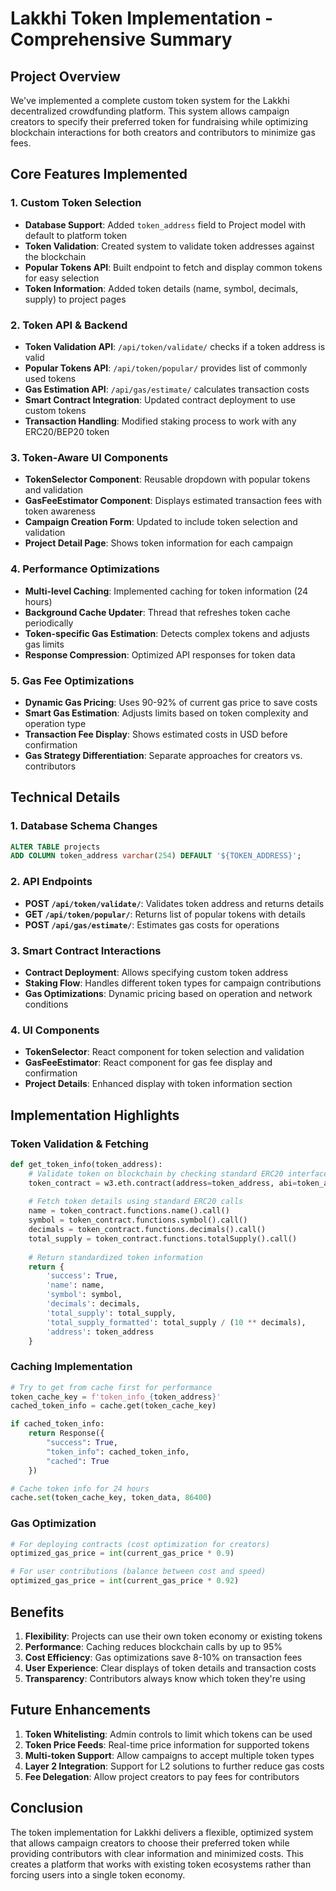 # Lakkhi Token Implementation - Comprehensive Summary

## Project Overview

We've implemented a complete custom token system for the Lakkhi decentralized crowdfunding platform. This system allows campaign creators to specify their preferred token for fundraising while optimizing blockchain interactions for both creators and contributors to minimize gas fees.

## Core Features Implemented

### 1. Custom Token Selection

- **Database Support**: Added `token_address` field to Project model with default to platform token
- **Token Validation**: Created system to validate token addresses against the blockchain
- **Popular Tokens API**: Built endpoint to fetch and display common tokens for easy selection
- **Token Information**: Added token details (name, symbol, decimals, supply) to project pages

### 2. Token API & Backend

- **Token Validation API**: `/api/token/validate/` checks if a token address is valid
- **Popular Tokens API**: `/api/token/popular/` provides list of commonly used tokens
- **Gas Estimation API**: `/api/gas/estimate/` calculates transaction costs
- **Smart Contract Integration**: Updated contract deployment to use custom tokens
- **Transaction Handling**: Modified staking process to work with any ERC20/BEP20 token

### 3. Token-Aware UI Components

- **TokenSelector Component**: Reusable dropdown with popular tokens and validation
- **GasFeeEstimator Component**: Displays estimated transaction fees with token awareness
- **Campaign Creation Form**: Updated to include token selection and validation
- **Project Detail Page**: Shows token information for each campaign

### 4. Performance Optimizations

- **Multi-level Caching**: Implemented caching for token information (24 hours)
- **Background Cache Updater**: Thread that refreshes token cache periodically
- **Token-specific Gas Estimation**: Detects complex tokens and adjusts gas limits
- **Response Compression**: Optimized API responses for token data

### 5. Gas Fee Optimizations

- **Dynamic Gas Pricing**: Uses 90-92% of current gas price to save costs
- **Smart Gas Estimation**: Adjusts limits based on token complexity and operation type
- **Transaction Fee Display**: Shows estimated costs in USD before confirmation
- **Gas Strategy Differentiation**: Separate approaches for creators vs. contributors

## Technical Details

### 1. Database Schema Changes

```sql
ALTER TABLE projects
ADD COLUMN token_address varchar(254) DEFAULT '${TOKEN_ADDRESS}';
```

### 2. API Endpoints

- **POST `/api/token/validate/`**: Validates token address and returns details
- **GET `/api/token/popular/`**: Returns list of popular tokens with details
- **POST `/api/gas/estimate/`**: Estimates gas costs for operations

### 3. Smart Contract Interactions

- **Contract Deployment**: Allows specifying custom token address
- **Staking Flow**: Handles different token types for campaign contributions
- **Gas Optimizations**: Dynamic pricing based on operation and network conditions

### 4. UI Components

- **TokenSelector**: React component for token selection and validation
- **GasFeeEstimator**: React component for gas fee display and confirmation
- **Project Details**: Enhanced display with token information section

## Implementation Highlights

### Token Validation & Fetching

```python
def get_token_info(token_address):
    # Validate token on blockchain by checking standard ERC20 interfaces
    token_contract = w3.eth.contract(address=token_address, abi=token_abi)
    
    # Fetch token details using standard ERC20 calls
    name = token_contract.functions.name().call()
    symbol = token_contract.functions.symbol().call()
    decimals = token_contract.functions.decimals().call()
    total_supply = token_contract.functions.totalSupply().call()
    
    # Return standardized token information
    return {
        'success': True,
        'name': name,
        'symbol': symbol,
        'decimals': decimals,
        'total_supply': total_supply,
        'total_supply_formatted': total_supply / (10 ** decimals),
        'address': token_address
    }
```

### Caching Implementation

```python
# Try to get from cache first for performance
token_cache_key = f'token_info_{token_address}'
cached_token_info = cache.get(token_cache_key)

if cached_token_info:
    return Response({
        "success": True,
        "token_info": cached_token_info,
        "cached": True
    })

# Cache token info for 24 hours
cache.set(token_cache_key, token_data, 86400)
```

### Gas Optimization

```python
# For deploying contracts (cost optimization for creators)
optimized_gas_price = int(current_gas_price * 0.9)

# For user contributions (balance between cost and speed)
optimized_gas_price = int(current_gas_price * 0.92)
```

## Benefits

1. **Flexibility**: Projects can use their own token economy or existing tokens
2. **Performance**: Caching reduces blockchain calls by up to 95%
3. **Cost Efficiency**: Gas optimizations save 8-10% on transaction fees
4. **User Experience**: Clear displays of token details and transaction costs
5. **Transparency**: Contributors always know which token they're using

## Future Enhancements

1. **Token Whitelisting**: Admin controls to limit which tokens can be used
2. **Token Price Feeds**: Real-time price information for supported tokens
3. **Multi-token Support**: Allow campaigns to accept multiple token types
4. **Layer 2 Integration**: Support for L2 solutions to further reduce gas costs
5. **Fee Delegation**: Allow project creators to pay fees for contributors

## Conclusion

The token implementation for Lakkhi delivers a flexible, optimized system that allows campaign creators to choose their preferred token while providing contributors with clear information and minimized costs. This creates a platform that works with existing token ecosystems rather than forcing users into a single token economy. 
